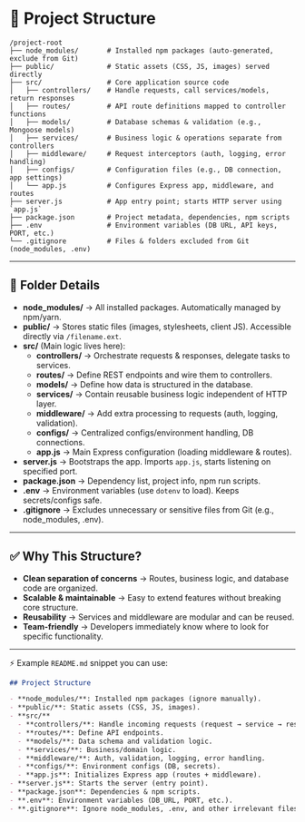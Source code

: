 # 📂 Project Structure

```
/project-root
├── node_modules/       # Installed npm packages (auto-generated, exclude from Git)
├── public/             # Static assets (CSS, JS, images) served directly
├── src/                # Core application source code
│   ├── controllers/    # Handle requests, call services/models, return responses
│   ├── routes/         # API route definitions mapped to controller functions
│   ├── models/         # Database schemas & validation (e.g., Mongoose models)
│   ├── services/       # Business logic & operations separate from controllers
│   ├── middleware/     # Request interceptors (auth, logging, error handling)
│   ├── configs/        # Configuration files (e.g., DB connection, app settings)
│   └── app.js          # Configures Express app, middleware, and routes
├── server.js           # App entry point; starts HTTP server using `app.js`
├── package.json        # Project metadata, dependencies, npm scripts
├── .env                # Environment variables (DB URL, API keys, PORT, etc.)
└── .gitignore          # Files & folders excluded from Git (node_modules, .env)
```

***

## 📘 Folder Details

- **node_modules/** → All installed packages. Automatically managed by npm/yarn.  
- **public/** → Stores static files (images, stylesheets, client JS). Accessible directly via `/filename.ext`.  
- **src/** (Main logic lives here):
  - **controllers/** → Orchestrate requests & responses, delegate tasks to services.  
  - **routes/** → Define REST endpoints and wire them to controllers.  
  - **models/** → Define how data is structured in the database.  
  - **services/** → Contain reusable business logic independent of HTTP layer.  
  - **middleware/** → Add extra processing to requests (auth, logging, validation).  
  - **configs/** → Centralized configs/environment handling, DB connections.  
  - **app.js** → Main Express configuration (loading middleware & routes).  
- **server.js** → Bootstraps the app. Imports `app.js`, starts listening on specified port.  
- **package.json** → Dependency list, project info, npm run scripts.  
- **.env** → Environment variables (use `dotenv` to load). Keeps secrets/configs safe.  
- **.gitignore** → Excludes unnecessary or sensitive files from Git (e.g., node_modules, .env).  

***

## ✅ Why This Structure?

- **Clean separation of concerns** → Routes, business logic, and database code are organized.  
- **Scalable & maintainable** → Easy to extend features without breaking core structure.  
- **Reusability** → Services and middleware are modular and can be reused.  
- **Team-friendly** → Developers immediately know where to look for specific functionality.  

***

⚡ Example `README.md` snippet you can use:

```markdown
## Project Structure

- **node_modules/**: Installed npm packages (ignore manually).  
- **public/**: Static assets (CSS, JS, images).  
- **src/**
  - **controllers/**: Handle incoming requests (request → service → response).  
  - **routes/**: Define API endpoints.  
  - **models/**: Data schema and validation logic.  
  - **services/**: Business/domain logic.  
  - **middleware/**: Auth, validation, logging, error handling.  
  - **configs/**: Environment configs (DB, secrets).  
  - **app.js**: Initializes Express app (routes + middleware).  
- **server.js**: Starts the server (entry point).  
- **package.json**: Dependencies & npm scripts.  
- **.env**: Environment variables (DB_URL, PORT, etc.).  
- **.gitignore**: Ignore node_modules, .env, and other irrelevant files.  
```
